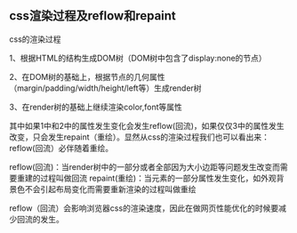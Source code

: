 ## css渲染过程及reflow和repaint

css的渲染过程

1、根据HTML的结构生成DOM树（DOM树中包含了display:none的节点） 

2、在DOM树的基础上，根据节点的几何属性（margin/padding/width/height/left等）生成render树 

3、在render树的基础上继续渲染color,font等属性

其中如果1中和2中的属性发生变化会发生reflow(回流)，如果仅仅3中的属性发生改变，只会发生repaint（重绘）。显然从css的渲染过程我们也可以看出来：reflow(回流）必伴随着重绘。

reflow(回流)：当render树中的一部分或者全部因为大小边距等问题发生改变而需要重建的过程叫做回流 
repaint(重绘)：当元素的一部分属性发生变化，如外观背景色不会引起布局变化而需要重新渲染的过程叫做重绘

reflow（回流）会影响浏览器css的渲染速度，因此在做网页性能优化的时候要减少回流的发生。
